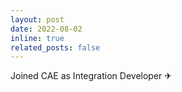 ```yaml
---
layout: post
date: 2022-08-02
inline: true
related_posts: false
---
```


Joined CAE as Integration Developer ✈
